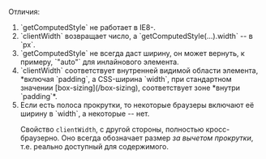 Отличия:

<ol>
<li>`getComputedStyle` не работает в IE8-.</li>
<li>`clientWidth` возвращает число, а `getComputedStyle(...).width` -- в `px`.</li>
<li>`getComputedStyle` не всегда даст ширину, он может вернуть, к примеру, `"auto"` для инлайнового элемента.</li> 
<li>`clientWidth` соответствует внутренней видимой области элемента, *включая `padding`, а CSS-ширина `width`, при стандартном значении [box-sizing](/box-sizing), соответствует зоне *внутри `padding`*.</li>
<li>Если есть полоса прокрутки, то некоторые браузеры включают её ширину в `width`, а некоторые -- нет. 

Свойство `clientWidth`, с другой стороны, полностью кросс-браузерно. Оно всегда обозначает размер *за вычетом прокрутки*, т.е. реально доступный для содержимого.</li>
</ol>
